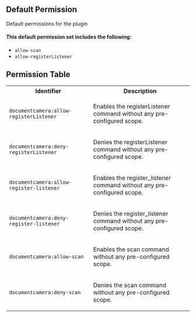 ## Default Permission

Default permissions for the plugin

#### This default permission set includes the following:

- `allow-scan`
- `allow-registerListener`

## Permission Table

<table>
<tr>
<th>Identifier</th>
<th>Description</th>
</tr>


<tr>
<td>

`documentcamera:allow-registerListener`

</td>
<td>

Enables the registerListener command without any pre-configured scope.

</td>
</tr>

<tr>
<td>

`documentcamera:deny-registerListener`

</td>
<td>

Denies the registerListener command without any pre-configured scope.

</td>
</tr>

<tr>
<td>

`documentcamera:allow-register-listener`

</td>
<td>

Enables the register_listener command without any pre-configured scope.

</td>
</tr>

<tr>
<td>

`documentcamera:deny-register-listener`

</td>
<td>

Denies the register_listener command without any pre-configured scope.

</td>
</tr>

<tr>
<td>

`documentcamera:allow-scan`

</td>
<td>

Enables the scan command without any pre-configured scope.

</td>
</tr>

<tr>
<td>

`documentcamera:deny-scan`

</td>
<td>

Denies the scan command without any pre-configured scope.

</td>
</tr>
</table>
